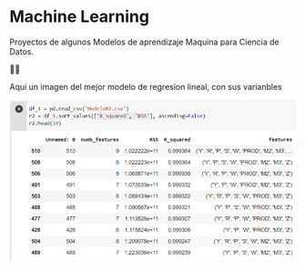 # Machine Learning

Proyectos de algunos Modelos de aprendizaje Maquina para Ciencia de Datos.

🐱‍💻

Aqui un imagen del mejor modelo de regresion lineal, con sus varianbles 

![Image text](https://github.com/Oswaldoivann/MachineLearning/blob/main/Mejor_modelo_regresion_L.PNG)
